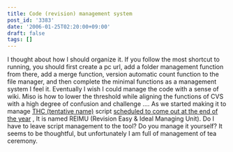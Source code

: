 ```yaml
---
title: Code (revision) management system
post_id: '3383'
date: '2006-01-25T02:20:00+09:00'
draft: false
tags: []
---
```


I thought about how I should organize it. If you follow the most shortcut to running, you should first create a pc url, add a folder management function from there, add a merge function, version automatic count function to the file manager, and then complete the minimal functions as a management system I feel it. Eventually I wish I could manage the code with a sense of wiki. Miso is how to lower the threshold while aligning the functions of CVS with a high degree of confusion and challenge .... As we started making it to manage [THC (tentative name)](/!/thC/) script [scheduled to come out at the end of the year](/!/thC/) , It is named REIMU (Revision Easy & Ideal Managing Unit). Do I have to leave script management to the tool? Do you manage it yourself? It seems to be thoughtful, but unfortunately I am full of management of tea ceremony.